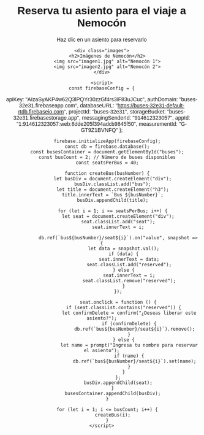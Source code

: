<html lang="es">
<head>
    <meta charset="UTF-8">
    <meta name="viewport" content="width=device-width, initial-scale=1.0">
    <title>Reserva de Asientos - Viaje a Nemocón</title>
    <script src="https://www.gstatic.com/firebasejs/9.6.1/firebase-app.js"></script>
    <script src="https://www.gstatic.com/firebasejs/9.6.1/firebase-database.js"></script>
    <style>
        body {
            font-family: Arial, sans-serif;
            text-align: center;
        }
        .bus {
            display: inline-block;
            margin: 20px;
            padding: 10px;
            border: 2px solid black;
        }
        .seat {
            width: 80px;
            height: 40px;
            margin: 5px;
            display: inline-block;
            border: 1px solid gray;
            text-align: center;
            line-height: 40px;
            cursor: pointer;
            background-color: lightgray;
            font-size: 12px;
            overflow: hidden;
            white-space: nowrap;
        }
        .reserved {
            background-color: red;
            color: white;
        }
        .images {
            margin-top: 20px;
        }
        .images img {
            width: 300px;
            margin: 10px;
        }
    </style>
</head>
<body>
    <h1>Reserva tu asiento para el viaje a Nemocón</h1>
    <p>Haz clic en un asiento para reservarlo</p>
    <div id="buses"></div>
    
    <div class="images">
        <h2>Imágenes de Nemocón</h2>
        <img src="imagen1.jpg" alt="Nemocón 1">
        <img src="imagen2.jpg" alt="Nemocón 2">
    </div>

    <script>
    const firebaseConfig = {
  apiKey: "AIzaSyAKP4w62Q3lPQYr30zzGf4rs3iF83uJCuc",
  authDomain: "buses-32e31.firebaseapp.com",
  databaseURL: "https://buses-32e31-default-rtdb.firebaseio.com",
  projectId: "buses-32e31",
  storageBucket: "buses-32e31.firebasestorage.app",
  messagingSenderId: "914612323057",
  appId: "1:914612323057:web:8dde205f394adcb9845f50",
  measurementId: "G-GT9Z1BVNFQ"
};
        
        firebase.initializeApp(firebaseConfig);
        const db = firebase.database();
        const busesContainer = document.getElementById("buses");
        const busCount = 2; // Número de buses disponibles
        const seatsPerBus = 40;
        
        function createBus(busNumber) {
            let busDiv = document.createElement("div");
            busDiv.classList.add("bus");
            let title = document.createElement("h3");
            title.innerText = `Bus ${busNumber}`;
            busDiv.appendChild(title);
            
            for (let i = 1; i <= seatsPerBus; i++) {
                let seat = document.createElement("div");
                seat.classList.add("seat");
                seat.innerText = i;
                
                db.ref(`bus${busNumber}/seat${i}`).on("value", snapshot => {
                    let data = snapshot.val();
                    if (data) {
                        seat.innerText = data;
                        seat.classList.add("reserved");
                    } else {
                        seat.innerText = i;
                        seat.classList.remove("reserved");
                    }
                });
                
                seat.onclick = function () {
                    if (seat.classList.contains("reserved")) {
                        let confirmDelete = confirm("¿Deseas liberar este asiento?");
                        if (confirmDelete) {
                            db.ref(`bus${busNumber}/seat${i}`).remove();
                        }
                    } else {
                        let name = prompt("Ingresa tu nombre para reservar el asiento");
                        if (name) {
                            db.ref(`bus${busNumber}/seat${i}`).set(name);
                        }
                    }
                };
                busDiv.appendChild(seat);
            }
            busesContainer.appendChild(busDiv);
        }
        
        for (let i = 1; i <= busCount; i++) {
            createBus(i);
        }
    </script>
</body>
</html>
